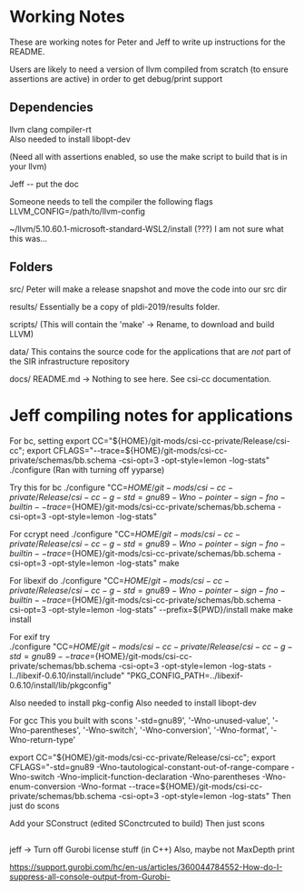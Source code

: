 # Working Notes

These are working notes for Peter and Jeff to write up instructions for the README.

Users are likely to need a version of llvm compiled from scratch (to ensure assertions are active) in order to get debug/print support

## Dependencies 

llvm
clang
compiler-rt   
Also needed to install libopt-dev 

(Need all with assertions enabled, so use the make script to build that is in your llvm)

Jeff -- put the doc

Someone needs to tell the compiler the following flags
LLVM_CONFIG=/path/to/llvm-config


~/llvm/5.10.60.1-microsoft-standard-WSL2/install
(???) I am not sure what this was...

## Folders 

src/
Peter will make a release snapshot and move the code into our src dir

results/
Essentially be a copy of pldi-2019/results folder.

scripts/
(This will contain the 'make' -> Rename, to download and build LLVM)

data/
This contains the source code for the applications that are *not* part of the SIR infrastructure repository

docs/
README.md  -> Nothing to see here.  See csi-cc documentation.



# Jeff compiling notes for applications

For bc, setting 
export CC="${HOME}/git-mods/csi-cc-private/Release/csi-cc";
export CFLAGS="--trace=${HOME}/git-mods/csi-cc-private/schemas/bb.schema -csi-opt=3 -opt-style=lemon -log-stats"
./configure
(Ran with turning off yyparse)

Try this for bc 
./configure "CC=${HOME}/git-mods/csi-cc-private/Release/csi-cc -g -std=gnu89 -Wno-pointer-sign -fno-builtin --trace=${HOME}/git-mods/csi-cc-private/schemas/bb.schema -csi-opt=3 -opt-style=lemon -log-stats" 

For ccrypt need
./configure "CC=${HOME}/git-mods/csi-cc-private/Release/csi-cc -g -std=gnu89 -Wno-pointer-sign -fno-builtin --trace=${HOME}/git-mods/csi-cc-private/schemas/bb.schema -csi-opt=3 -opt-style=lemon -log-stats" 
make


For libexif do 
./configure "CC=${HOME}/git-mods/csi-cc-private/Release/csi-cc -g -std=gnu89 -Wno-pointer-sign -fno-builtin --trace=${HOME}/git-mods/csi-cc-private/schemas/bb.schema -csi-opt=3 -opt-style=lemon -log-stats"  --prefix=${PWD}/install
make
make install



For exif try  
./configure "CC=${HOME}/git-mods/csi-cc-private/Release/csi-cc -g -std=gnu89 --trace=${HOME}/git-mods/csi-cc-private/schemas/bb.schema -csi-opt=3 -opt-style=lemon -log-stats -I../libexif-0.6.10/install/include" "PKG_CONFIG_PATH=../libexif-0.6.10/install/lib/pkgconfig"

Also needed to install pkg-config 
Also needed to install libopt-dev 


For gcc
This you built with scons 
'-std=gnu89', '-Wno-unused-value', '-Wno-parentheses',
                '-Wno-switch', '-Wno-conversion', '-Wno-format',
                '-Wno-return-type'

export CC="${HOME}/git-mods/csi-cc-private/Release/csi-cc";
export CFLAGS="-std=gnu89 -Wno-tautological-constant-out-of-range-compare -Wno-switch -Wno-implicit-function-declaration -Wno-parentheses -Wno-enum-conversion -Wno-format --trace=${HOME}/git-mods/csi-cc-private/schemas/bb.schema -csi-opt=3 -opt-style=lemon -log-stats"
Then just do scons 

Add your SConstruct (edited SConctrcuted to build)
Then just scons 


##  


jeff -> Turn off Gurobi license stuff (in C++)
Also, maybe not MaxDepth print 

https://support.gurobi.com/hc/en-us/articles/360044784552-How-do-I-suppress-all-console-output-from-Gurobi-